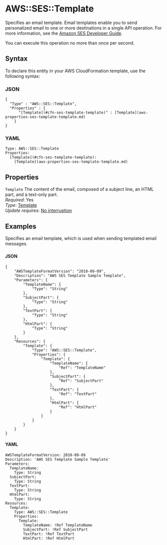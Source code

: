 # AWS::SES::Template<a name="aws-resource-ses-template"></a>

Specifies an email template\. Email templates enable you to send personalized email to one or more destinations in a single API operation\. For more information, see the [Amazon SES Developer Guide](https://docs.aws.amazon.com/ses/latest/DeveloperGuide/send-personalized-email-api.html)\.

You can execute this operation no more than once per second\.

## Syntax<a name="aws-resource-ses-template-syntax"></a>

To declare this entity in your AWS CloudFormation template, use the following syntax:

### JSON<a name="aws-resource-ses-template-syntax.json"></a>

```
{
  "Type" : "AWS::SES::Template",
  "Properties" : {
      "[Template](#cfn-ses-template-template)" : [Template](aws-properties-ses-template-template.md)
    }
}
```

### YAML<a name="aws-resource-ses-template-syntax.yaml"></a>

```
Type: AWS::SES::Template
Properties: 
  [Template](#cfn-ses-template-template): 
    [Template](aws-properties-ses-template-template.md)
```

## Properties<a name="aws-resource-ses-template-properties"></a>

`Template`  <a name="cfn-ses-template-template"></a>
The content of the email, composed of a subject line, an HTML part, and a text\-only part\.  
*Required*: Yes  
*Type*: [Template](aws-properties-ses-template-template.md)  
*Update requires*: [No interruption](https://docs.aws.amazon.com/AWSCloudFormation/latest/UserGuide/using-cfn-updating-stacks-update-behaviors.html#update-no-interrupt)

## Examples<a name="aws-resource-ses-template--examples"></a>

Specifies an email template, which is used when sending templated email messages\.

### <a name="aws-resource-ses-template--examples--"></a>

#### JSON<a name="aws-resource-ses-template--examples----json"></a>

```
{
    "AWSTemplateFormatVersion": "2010-09-09",
    "Description": "AWS SES Template Sample Template",
    "Parameters": {
        "TemplateName": {
            "Type": "String"
        },
        "SubjectPart": {
            "Type": "String"
        },
        "TextPart": {
            "Type": "String"
        },
        "HtmlPart": {
            "Type": "String"
        }
    },
    "Resources": {
        "Template": {
            "Type": "AWS::SES::Template",
            "Properties": {
                "Template": {
                    "TemplateName": {
                        "Ref": "TemplateName"
                    },
                    "SubjectPart": {
                        "Ref": "SubjectPart"
                    },
                    "TextPart": {
                        "Ref": "TextPart"
                    },
                    "HtmlPart": {
                        "Ref": "HtmlPart"
                    }
                }
            }
        }
    }
}
```

#### YAML<a name="aws-resource-ses-template--examples----yaml"></a>

```
AWSTemplateFormatVersion: 2010-09-09
Description: 'AWS SES Template Sample Template'
Parameters:
  TemplateName:
    Type: String
  SubjectPart:
    Type: String
  TextPart:
    Type: String
  HtmlPart:
    Type: String
Resources:
  Template:
    Type: AWS::SES::Template
    Properties:
      Template:
        TemplateName: !Ref TemplateName
        SubjectPart: !Ref SubjectPart
        TextPart: !Ref TextPart
        HtmlPart: !Ref HtmlPart
```
